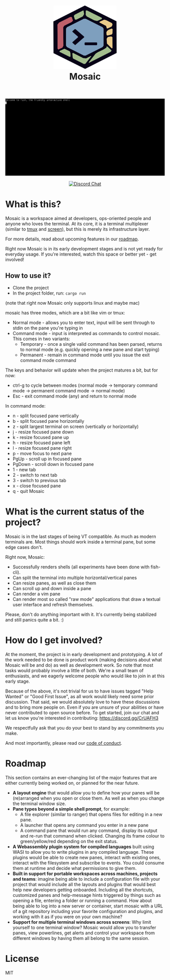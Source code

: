 <h1 align="center">
  <br>
  <img src="assets/logo.png" alt="logo" width="200">
  <br>
  Mosaic
  <br>
  <br>
</h1>

<p align="center">
  <img src="assets/demo.gif" alt="demo">
</p>

<p align="center">
  <a href="https://discord.gg/CrUAFH3"><img alt="Discord Chat" src="https://img.shields.io/discord/771367133715628073"></a>
</p>


# What is this?

Mosaic is a workspace aimed at developers, ops-oriented people and anyone who loves the terminal.
At its core, it is a terminal multiplexer (similar to [tmux](https://github.com/tmux/tmux) and [screen](https://www.gnu.org/software/screen/)), but this is merely its infrastructure layer.

For more details, read about upcoming features in our [roadmap](#roadmap).

Right now Mosaic is in its early development stages and is not yet ready for everyday usage.
If you're interested, watch this space or better yet - get involved!

## How to use it?
* Clone the project
* In the project folder, run: `cargo run`

(note that right now Mosaic only supports linux and maybe mac)

mosaic has three modes, which are a bit like vim or tmux:
  * Normal mode - allows you to enter text, input will be sent through to stdin on the pane you're typing in
  * Command mode - input is interpreted as commands to control mosaic. This comes in two variants:
    * Temporary - once a single valid command has been parsed, returns to normal mode (e.g. quickly opening a new pane and start typing)
    * Permanent - remain in command mode until you issue the exit command mode command

The keys and behavior will update when the project matures a bit, but for now:
  * ctrl-g to cycle between modes (normal mode -> temporary command mode -> permanent command mode -> normal mode)
  * Esc - exit command mode (any) and return to normal mode

In command mode:
  * n - split focused pane vertically
  * b - split focused pane horizontally
  * z - split largest terminal on screen (vertically or horizontally)
  * j - resize focused pane down
  * k - resize focused pane up 
  * h - resize focused pane left
  * l - resize focused pane right
  * p - move focus to next pane
  * PgUp - scroll up in focused pane
  * PgDown - scroll down in focused pane
  * 1 - new tab
  * 2 - switch to next tab
  * 3 - switch to previous tab
  * x - close focused pane
  * q - quit Mosaic

# What is the current status of the project?

Mosaic is in the last stages of being VT compatible. As much as modern terminals are.
Most things should work inside a terminal pane, but some edge cases don't.

Right now, Mosaic:
  * Successfully renders shells (all experiments have been done with fish-cli).
  * Can split the terminal into multiple horizontal/vertical panes
  * Can resize panes, as well as close them
  * Can scroll up and down inside a pane
  * Can render a vim pane
  * Can render most so called "raw mode" applications that draw a textual user interface and refresh themselves.

Please, don't do anything important with it. It's currently being stabilized and still panics quite a bit. :)

# How do I get involved?

At the moment, the project is in early development and prototyping.
A lot of the work needed to be done is product work (making decisions about what Mosaic will be and do) as well as development work. So note that most tasks would probably involve a little of both.
We're a small team of enthusiasts, and we eagerly welcome people who would like to join in at this early stage.

Because of the above, it's not trivial for us to have issues tagged "Help Wanted" or "Good First Issue", as all work would likely need some prior discussion.
That said, we would absolutely love to have these discussions and to bring more people on. Even if you are unsure of your abilities or have never contributed to open source before.
To get started, join our chat and let us know you're interested in contributing: https://discord.gg/CrUAFH3

We respectfully ask that you do your best to stand by any commitments you make.

And most importantly, please read our [code of conduct](CODE_OF_CONDUCT.md).

# Roadmap
This section contains an ever-changing list of the major features that are either currently being worked on, or planned for the near future.

  * <b>A layout engine</b> that would allow you to define how your panes will be (re)arranged when you open or close them. As well as when you change the terminal window size.
  * <b>Pane types beyond a simple shell prompt</b>, for example:
    - A file explorer (similar to ranger) that opens files for editing in a new pane.
    - A launcher that opens any command you enter in a new pane
    - A command pane that would run any command, display its output and re-run that command when clicked. Changing its frame colour to green/yellow/red depending on the exit status.
  * <b>A Webassembly plugin system for compiled languages</b> built using WASI to allow you to write plugins in any compiled language. These plugins would be able to create new panes, interact with existing ones, interact with the filesystem and subscribe to events. You could consume them at runtime and decide what permissions to give them.
  * <b>Built in support for portable workspaces across machines, projects and teams</b>: imagine being able to include a configuration file with your project that would include all the layouts and plugins that would best help new developers getting onboarded. Including all the shortcuts, customized panes and help-message hints triggered by things such as opening a file, entering a folder or running a command. How about being able to log into a new server or container, start mosaic with a URL of a git repository including your favorite configuration and plugins, and working with it as if you were on your own machine?
  * <b>Support for multiple terminal windows across screens</b>: Why limit yourself to one terminal window? Mosaic would allow you to transfer panes, view powerlines, get alerts and control your workspace from different windows by having them all belong to the same session.

# License

MIT
